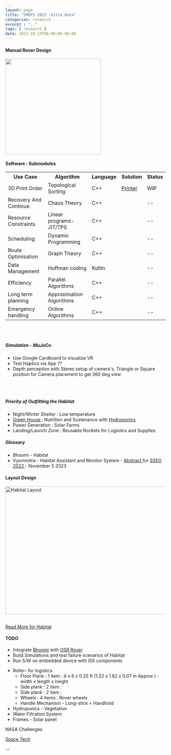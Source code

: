 ```yaml
---
layout: page
title: "SMOPS 2023 -Extra Data"
categories: research
excerpt : ".."
tags: [ research ]
date: 2022-10-23T00:00:00-00:00
---
```



<h4>Manual Rover Design</h4>

<a href="https://lh4.googleusercontent.com/yfl3eOcxRrxXQ4NZDZoB7dYBfYZrwwbpt274cmrCDvMGXuC25QBUzmuflGid9-osSRA=w2400"> <img src="https://lh4.googleusercontent.com/yfl3eOcxRrxXQ4NZDZoB7dYBfYZrwwbpt274cmrCDvMGXuC25QBUzmuflGid9-osSRA=w1200-h630-p" loading="lazy"  width="300" height="300"/> </a>


<h4>Software : Submodules</h4>

<table>
    <tr >
        <th>Use Case</th>
        <th>Algorithm</th>
        <th>Language</th>
        <th>Solution</th>
        <th>Status</th>
    </tr>
    <tr>
        <td>3D Print Order</td>
        <td>Topological Sorting</td>
        <td>C++</td>
        <td><a href="https://github.com/slabstech/bhoomi/blob/main/solutions/print_items/">Printer</a></td>
        <td>WIP</td>
    </tr>
    <tr>
        <td>Recovery And Continue</td>
        <td>Chaos Theory</td>
        <td>C++</td>
        <td><a href="https://github.com/slabstech/bhoomi/blob/main/solutions/print_items/"></a></td>
        <td>--</td>
    </tr>
    <tr>
        <td>Resource Constraints</td>
        <td>Linear programs- JIT/TPS</td>
        <td>C++</td>
        <td><a href="https://github.com/slabstech/bhoomi/blob/main/solutions/data_management/"></a></td>
        <td>--</td>
    </tr>
    <tr>
        <td>Scheduling</td>
        <td>Dynamic Programming</td>
        <td>C++</td>
        <td><a href="https://github.com/slabstech/bhoomi/blob/main/solutions/scheduler/"></a></td>
        <td>--</td>
    </tr>
    <tr>
        <td>Route Optimisation</td>
        <td>Graph Theory</td>
        <td>C++</td>
        <td><a href="https://github.com/slabstech/bhoomi/blob/main/solutions/data_management/"></a></td>
        <td>--</td>
    </tr>
    <tr>
        <td>Data Management</td>
        <td>Huffman coding</td>
        <td>Kotlin</td>
        <td><a href="https://github.com/slabstech/bhoomi/blob/main/solutions/data_management/"></a></td>
        <td>--</td>
    </tr>
    <tr>
        <td>Efficiency</td>
        <td>Parallel Algorithms</td>
        <td>C++</td>
        <td><a href="https://github.com/slabstech/bhoomi/blob/main/solutions/data_management/"></a></td>
        <td>--</td>
    </tr>
    <tr>
        <td>Long term planning</td>
        <td>Approximation Algorithms</td>
        <td>C++</td>
        <td><a href="https://github.com/slabstech/bhoomi/blob/main/solutions/data_management/"></a></td>
        <td>--</td>
    </tr>
    <tr>
        <td>Emergency handling</td>
        <td>Online Algorithms</td>
        <td>C++</td>
        <td><a href="https://github.com/slabstech/bhoomi/blob/main/solutions/data_management/"></a></td>
        <td>--</td>
    </tr>
</table>




<br>
<br>
<h5>Simulation - MuJoCo</h5>
<ul>
    <li>Use Google Cardboard to visualize VR</li>
    <li>Test Haptics via App ??</li>
    <li>Depth perception with Stereo setup of camera's. Triangle or Square position for Camera placement to get 360 deg view</li></ul>

<br>
<br>


<h5>Priority of Outfitting the Habitat</h5>
<ul>
    <li>Night/Winter Shelter : Low temperature</li>
    <li><a href="https://drive.google.com/drive/folders/18G5hCIlTgJR4C71wIoHms6DEFuJpF5Gk">Green House </a> : Nutrition and Sustenance with <a href="https://mangala.earth/research/hydroponics/">Hydroponics</a></li>
    <li>Power Generation : Solar Farms</li>
    <li>Landing/Launch Zone : Reusable Rockets for Logistics and Supplies</li>
</ul>



<h5>Glossary</h5>
<ul>
    <li>Bhoomi - Habitat</li>
    <li>Vyommitra - Habitat Assistant and Monitor System -  <a href="https://mangala.earth/research/abstract/"> Abstract </a> for <a href="https://iaaspace.org/SSEO"> SSEO 2022 </a> - November 5 2023</li>
</ul>


<h4>Layout Design </h4>
<img src="https://raw.githubusercontent.com/slabstech/bhoomi/main/docs/images/habitat_layout.jpg"  width="600" height="400" alt="Habitat Layout" />
<br>
<br>

<a href="https://mangala.earth/research/habitat/"> Read More for Habitat </a>

<h4>TODO</h4>
<ul>
    <li>Integrate <a href="https://github.com/slabstech/bhoomi/">Bhoomi</a>  with <a href="">OSR Rover</a></li>
    <li>Build Simulations and test failure scenarios of Habitat</li>
    <li>Run S/W on embedded device with ISS components</li>
</ul >

<ul>
    <li>Roller- for logistics
        <ul>
            <li>Floor Plank : 1 item :  4 x 6 x 0.25 ft (1.22 x 1.82 x 0.07 m Approx ) : width x length x height </li>
            <li>Side plank : 2 item : </li>
            <li>Side plank : 2 item : </li>
            <li>Wheels : 4 items : Rover wheels </li>
            <li>Handle Mechanism - Long-stick + Handhold</li>
        </ul>
    </li>
    <li>Hydroponics - Vegetation</li>
    <li>Water Filtration System</li>
    <li>Frames - Solar panel</li>
</ul>


<p>
NASA Challenges

<a href="https://www.nasa.gov/directorates/spacetech/centennial_challenges/index.html" >Space Tech  </a>
</p>
--

